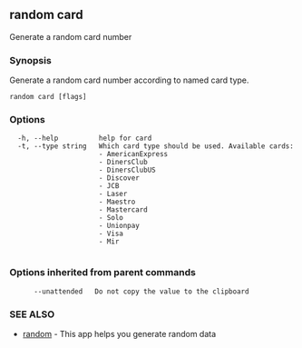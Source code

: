 ## random card

Generate a random card number

### Synopsis

Generate a random card number according to named card type.

```
random card [flags]
```

### Options

```
  -h, --help          help for card
  -t, --type string   Which card type should be used. Available cards:
                      - AmericanExpress
                      - DinersClub
                      - DinersClubUS
                      - Discover
                      - JCB
                      - Laser
                      - Maestro
                      - Mastercard
                      - Solo
                      - Unionpay
                      - Visa
                      - Mir
                      
```

### Options inherited from parent commands

```
      --unattended   Do not copy the value to the clipboard
```

### SEE ALSO

* [random](random.md)	 - This app helps you generate random data

